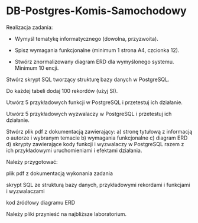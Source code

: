 # DB-Postgres-Komis-Samochodowy

Realizacja zadania:
- Wymyśl tematykę informatycznego (dowolna, przyzwoita).

 - Spisz wymagania funkcjonalne (minimum 1 strona A4, czcionka 12).

- Stwórz znormalizowany diagram ERD dla wymyślonego systemu. Minimum 10 encji.

Stwórz skrypt SQL tworzący strukturę bazy danych w PostgreSQL.

Do każdej tabeli dodaj 100 rekordów (użyj SI).

Utwórz 5 przykładowych funkcji w PostgreSQL i przetestuj ich działanie.

Utwórz 5 przykładowych wyzwalaczy w PostgreSQL i przetestuj ich działanie.

Stwórz plik pdf z dokumentacją zawierający:
a) stronę tytułową z informacją o autorze i wybranym temacie
b) wymagania funkcjonalne
c) diagram ERD
d) skrypty zawierające kody funkcji i wyzwalaczy w PostgreSQL razem z ich przykładowymi uruchomieniami i efektami działania.

Należy przygotować:

plik pdf z dokumentacją wykonania zadania

skrypt SQL ze strukturą bazy danych, przykładowymi rekordami i funkcjami i wyzwalaczami

kod źródłowy diagramu ERD

Należy pliki przynieść na najbliższe laboratorium.